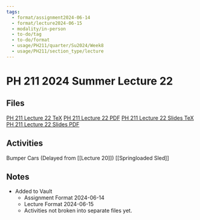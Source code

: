 ```yaml
---
tags:
  - format/assignment2024-06-14
  - format/lecture2024-06-15
  - modality/in-person
  - to-do/tag
  - to-do/format
  - usage/PH211/quarter/Su2024/Week8
  - usage/PH211/section_type/lecture
---
```

# PH 211 2024 Summer Lecture 22
## Files
[PH 211 Lecture 22 TeX](PH_211_Lecture_22.tex)
[PH 211 Lecture 22 PDF](PH_211_Lecture_22.pdf)
[PH 211 Lecture 22 Slides TeX](PH_211_Lecture_22_Slides.tex)
[PH 211 Lecture 22 Slides PDF](PH_211_Lecture_22_Slides.pdf)
## Activities
Bumper Cars (Delayed from [[Lecture 20]])
[[Springloaded Sled]]
## Notes
* Added to Vault
	* Assignment Format 2024-06-14
	* Lecture Format 2024-06-15
	* Activities not broken into separate files yet.
